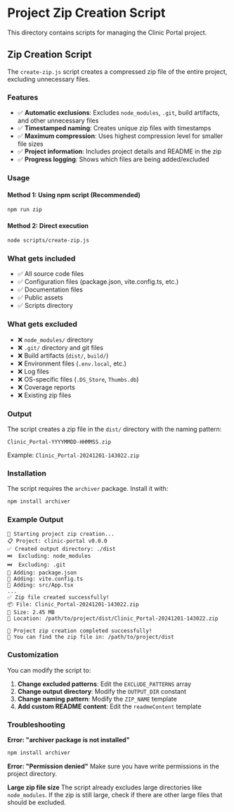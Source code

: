 # Project Zip Creation Script

This directory contains scripts for managing the Clinic Portal project.

## Zip Creation Script

The `create-zip.js` script creates a compressed zip file of the entire project, excluding unnecessary files.

### Features

- ✅ **Automatic exclusions**: Excludes `node_modules`, `.git`, build artifacts, and other unnecessary files
- ✅ **Timestamped naming**: Creates unique zip files with timestamps
- ✅ **Maximum compression**: Uses highest compression level for smaller file sizes
- ✅ **Project information**: Includes project details and README in the zip
- ✅ **Progress logging**: Shows which files are being added/excluded

### Usage

#### Method 1: Using npm script (Recommended)
```bash
npm run zip
```

#### Method 2: Direct execution
```bash
node scripts/create-zip.js
```

### What gets included

- ✅ All source code files
- ✅ Configuration files (package.json, vite.config.ts, etc.)
- ✅ Documentation files
- ✅ Public assets
- ✅ Scripts directory

### What gets excluded

- ❌ `node_modules/` directory
- ❌ `.git/` directory and git files
- ❌ Build artifacts (`dist/`, `build/`)
- ❌ Environment files (`.env.local`, etc.)
- ❌ Log files
- ❌ OS-specific files (`.DS_Store`, `Thumbs.db`)
- ❌ Coverage reports
- ❌ Existing zip files

### Output

The script creates a zip file in the `dist/` directory with the naming pattern:
```
Clinic_Portal-YYYYMMDD-HHMMSS.zip
```

Example: `Clinic_Portal-20241201-143022.zip`

### Installation

The script requires the `archiver` package. Install it with:

```bash
npm install archiver
```

### Example Output

```
🚀 Starting project zip creation...
📋 Project: clinic-portal v0.0.0
✅ Created output directory: ./dist
⏭️  Excluding: node_modules
⏭️  Excluding: .git
📄 Adding: package.json
📄 Adding: vite.config.ts
📄 Adding: src/App.tsx
...
✅ Zip file created successfully!
📦 File: Clinic_Portal-20241201-143022.zip
📏 Size: 2.45 MB
📍 Location: /path/to/project/dist/Clinic_Portal-20241201-143022.zip

🎉 Project zip creation completed successfully!
📁 You can find the zip file in: /path/to/project/dist
```

### Customization

You can modify the script to:

1. **Change excluded patterns**: Edit the `EXCLUDE_PATTERNS` array
2. **Change output directory**: Modify the `OUTPUT_DIR` constant
3. **Change naming pattern**: Modify the `ZIP_NAME` template
4. **Add custom README content**: Edit the `readmeContent` template

### Troubleshooting

**Error: "archiver package is not installed"**
```bash
npm install archiver
```

**Error: "Permission denied"**
Make sure you have write permissions in the project directory.

**Large zip file size**
The script already excludes large directories like `node_modules`. If the zip is still large, check if there are other large files that should be excluded. 